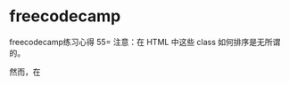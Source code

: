 # freecodecamp
freecodecamp练习心得
55=
注意：在 HTML 中这些 class 如何排序是无所谓的。

然而，在 <style> 部分中 class 声明的顺序却非常重要，第二个声明总是比第一个具有优先权。因为 .blue-text 是第二个声明，它覆盖了 .pink-text 属性。
56=
注意：你声明的这个 CSS 在 pink-text类选择器的上面还是下面是无所谓的，因为 id 属性总是具有更高的优先级。
106 107 108 没弄 主要是需要完成几个国外网站的关注
111 jq中加入按钮弹回操作  $(document).ready(function() {
    $("button").addClass("animated bounce");

  });
  我们已经在后台为你引入了jQuery库和Animate.css库，这样你就可以在编辑器里直接可以使用这两个库，进而通过jQuery给button元素添加bounce回弹动画效果。
 117 总结 清空
 122 比如，如果我想把target2从left-well拷贝到right-well，我们可以这样写:

$("#target2").clone().appendTo("#right-well");
你有没有发现两个jQuery方法合在一起使用了？这就叫方法链function chaining，使用起来很方便。
